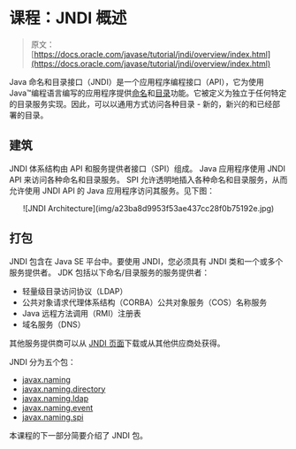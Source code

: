 # 课程：JNDI 概述

> 原文： [https://docs.oracle.com/javase/tutorial/jndi/overview/index.html](https://docs.oracle.com/javase/tutorial/jndi/overview/index.html)

Java 命名和目录接口（JNDI）是一个应用程序编程接口（API），它为使用 Java™编程语言编写的应用程序提供[命名](naming.html)和[目录](dir.html)功能。它被定义为独立于任何特定的目录服务实现。因此，可以以通用方式访问各种目录 - 新的，新兴的和已经部署的目录。

## 建筑

JNDI 体系结构由 API 和服务提供者接口（SPI）组成。 Java 应用程序使用 JNDI API 来访问各种命名和目录服务。 SPI 允许透明地插入各种命名和目录服务，从而允许使用 JNDI API 的 Java 应用程序访问其服务。见下图：

<center>![JNDI Architecture](img/a23ba8d9953f53ae437cc28f0b75192e.jpg)</center>

## 打包

JNDI 包含在 Java SE 平台中。要使用 JNDI，您必须具有 JNDI 类和一个或多个服务提供者。 JDK 包括以下命名/目录服务的服务提供者：

*   轻量级目录访问协议（LDAP）
*   公共对象请求代理体系结构（CORBA）公共对象服务（COS）名称服务
*   Java 远程方法调用（RMI）注册表
*   域名服务（DNS）

其他服务提供商可以从 [JNDI 页面](http://www.oracle.com/technetwork/java/jndi/index.html)下载或从其他供应商处获得。

JNDI 分为五个包：

*   [javax.naming](naming.html)
*   [javax.naming.directory](dir.html)
*   [javax.naming.ldap](dir.html)
*   [javax.naming.event](event.html)
*   [javax.naming.spi](event.html)

本课程的下一部分简要介绍了 JNDI 包。